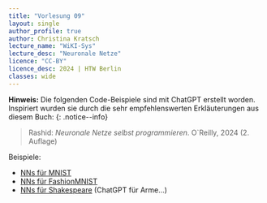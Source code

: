 ```yaml
---
title: "Vorlesung 09"
layout: single
author_profile: true
author: Christina Kratsch
lecture_name: "WiKI-Sys"
lecture_desc: "Neuronale Netze"
licence: "CC-BY"
licence_desc: 2024 | HTW Berlin 
classes: wide
---
```




**Hinweis:** Die folgenden Code-Beispiele sind mit ChatGPT erstellt worden. Inspiriert wurden sie durch die sehr empfehlenswerten Erkläuterungen aus diesem Buch:
{: .notice--info} 

> Rashid: _Neuronale Netze selbst programmieren_. O`Reilly, 2024 (2. Auflage)


Beispiele:
* [NNs für MNIST](mnist.ipynb)
* [NNs für FashionMNIST](fashion_mnist.ipynb)
* [NNs für Shakespeare](shakespeare.ipynb) (ChatGPT für Arme...)


